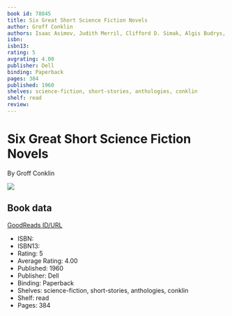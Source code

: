 ```yaml
---
book id: 78845
title: Six Great Short Science Fiction Novels
author: Groff Conklin
authors: Isaac Asimov, Judith Merril, Clifford D. Simak, Algis Budrys, Damon Knight, Katherine Anne MacLean
isbn: 
isbn13: 
rating: 5
avgrating: 4.00
publisher: Dell
binding: Paperback
pages: 384
published: 1960
shelves: science-fiction, short-stories, anthologies, conklin
shelf: read
review: 
---
```


# Six Great Short Science Fiction Novels

By Groff Conklin

![](https://i.gr-assets.com/images/S/compressed.photo.goodreads.com/books/1227589744l/78845.jpg)

## Book data

[GoodReads ID/URL](https://www.goodreads.com/book/show/78845)

- ISBN: 
- ISBN13: 
- Rating: 5
- Average Rating: 4.00
- Published: 1960
- Publisher: Dell
- Binding: Paperback
- Shelves: science-fiction, short-stories, anthologies, conklin
- Shelf: read
- Pages: 384


